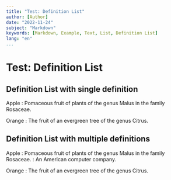 ```yaml
---
title: "Test: Definition List"
author: [Author]
date: "2022-11-24"
subject: "Markdown"
keywords: [Markdown, Example, Text, List, Definition List]
lang: "en"
...
```


# Test: Definition List

## Definition List with single definition

Apple
:   Pomaceous fruit of plants of the genus Malus in 
the family Rosaceae.

Orange
:   The fruit of an evergreen tree of the genus Citrus.

## Definition List with multiple definitions

Apple
:   Pomaceous fruit of plants of the genus Malus in 
    the family Rosaceae.
:   An American computer company.

Orange
:   The fruit of an evergreen tree of the genus Citrus.
